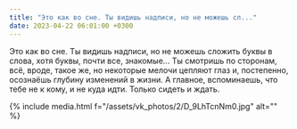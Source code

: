 ```yaml
---
title: "Это как во сне. Ты видишь надписи, но не можешь сл..."
date: 2023-04-22 06:01:00 +0300
---
```


Это как во сне. Ты видишь надписи, но не можешь сложить буквы в слова, хотя буквы, почти все, знакомые... Ты смотришь по сторонам, всё, вроде, такое же, но некоторые мелочи цепляют глаз и, постепенно, осознаёшь глубину изменений в жизни. А главное, вспоминаешь, что тебе не к кому, и не куда идти. Только сидеть и ждать.

{% include media.html f="/assets/vk_photos/2/D_9LhTcnNm0.jpg" alt="" %}
